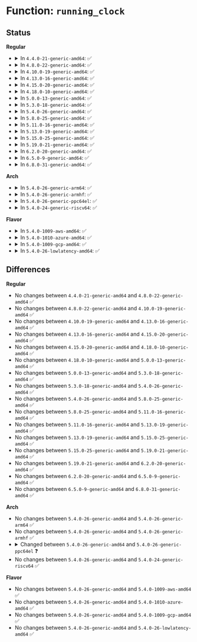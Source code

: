 # Function: <code>running_clock</code>

## Status
<b>Regular</b>
<ul>
<li>
<details>
<summary>In <code>4.4.0-21-generic-amd64</code>: ✅</summary>

```c
u64 running_clock()
```

```json
{
  "name": "running_clock",
  "collision_type": "Unique Global",
  "inline_type": "No",
  "funcs": [
    {
      "addr": 18446744071579571504,
      "name": "running_clock",
      "external": true,
      "loc": "kernel/sched/clock.c:432",
      "file": "kernel/sched/clock.c",
      "inline": "seen, unknown",
      "caller_inline": [],
      "caller_func": [
        "kernel/watchdog.c:watchdog",
        "kernel/watchdog.c:watchdog_timer_fn",
        "kernel/watchdog.c:watchdog_timer_fn",
        "kernel/watchdog.c:watchdog_timer_fn",
        "kernel/watchdog.c:watchdog_enable"
      ]
    }
  ],
  "symbols": [
    {
      "addr": 18446744071579571504,
      "name": "running_clock",
      "section": ".text",
      "bind": "STB_WEAK",
      "size": 11
    }
  ]
}
```
</details>
</li>
<li>
<details>
<summary>In <code>4.8.0-22-generic-amd64</code>: ✅</summary>

```c
u64 running_clock()
```

```json
{
  "name": "running_clock",
  "collision_type": "Unique Global",
  "inline_type": "No",
  "funcs": [
    {
      "addr": 18446744071579582384,
      "name": "running_clock",
      "external": true,
      "loc": "kernel/sched/clock.c:391",
      "file": "kernel/sched/clock.c",
      "inline": "seen, unknown",
      "caller_inline": [],
      "caller_func": [
        "kernel/watchdog.c:watchdog",
        "kernel/watchdog.c:watchdog_enable",
        "kernel/watchdog.c:watchdog_timer_fn",
        "kernel/watchdog.c:watchdog_timer_fn",
        "kernel/watchdog.c:watchdog_timer_fn"
      ]
    }
  ],
  "symbols": [
    {
      "addr": 18446744071579582384,
      "name": "running_clock",
      "section": ".text",
      "bind": "STB_WEAK",
      "size": 18
    }
  ]
}
```
</details>
</li>
<li>
<details>
<summary>In <code>4.10.0-19-generic-amd64</code>: ✅</summary>

```c
u64 running_clock()
```

```json
{
  "name": "running_clock",
  "collision_type": "Unique Global",
  "inline_type": "No",
  "funcs": [
    {
      "addr": 18446744071579608560,
      "name": "running_clock",
      "external": true,
      "loc": "kernel/sched/clock.c:391",
      "file": "kernel/sched/clock.c",
      "inline": "seen, unknown",
      "caller_inline": [],
      "caller_func": [
        "kernel/watchdog.c:watchdog",
        "kernel/watchdog.c:watchdog_enable",
        "kernel/watchdog.c:watchdog_timer_fn",
        "kernel/watchdog.c:watchdog_timer_fn",
        "kernel/watchdog.c:watchdog_timer_fn"
      ]
    }
  ],
  "symbols": [
    {
      "addr": 18446744071579608560,
      "name": "running_clock",
      "section": ".text",
      "bind": "STB_WEAK",
      "size": 18
    }
  ]
}
```
</details>
</li>
<li>
<details>
<summary>In <code>4.13.0-16-generic-amd64</code>: ✅</summary>

```c
u64 running_clock()
```

```json
{
  "name": "running_clock",
  "collision_type": "Unique Global",
  "inline_type": "No",
  "funcs": [
    {
      "addr": 18446744071579586160,
      "name": "running_clock",
      "external": true,
      "loc": "kernel/sched/clock.c:467",
      "file": "kernel/sched/clock.c",
      "inline": "seen, unknown",
      "caller_inline": [],
      "caller_func": [
        "kernel/watchdog.c:watchdog",
        "kernel/watchdog.c:watchdog_enable",
        "kernel/watchdog.c:watchdog_timer_fn",
        "kernel/watchdog.c:watchdog_timer_fn",
        "kernel/watchdog.c:watchdog_timer_fn"
      ]
    }
  ],
  "symbols": [
    {
      "addr": 18446744071579586160,
      "name": "running_clock",
      "section": ".text",
      "bind": "STB_WEAK",
      "size": 18
    }
  ]
}
```
</details>
</li>
<li>
<details>
<summary>In <code>4.15.0-20-generic-amd64</code>: ✅</summary>

```c
u64 running_clock()
```

```json
{
  "name": "running_clock",
  "collision_type": "Unique Global",
  "inline_type": "No",
  "funcs": [
    {
      "addr": 18446744071579615584,
      "name": "running_clock",
      "external": true,
      "loc": "kernel/sched/clock.c:467",
      "file": "kernel/sched/clock.c",
      "inline": "seen, unknown",
      "caller_inline": [],
      "caller_func": [
        "kernel/watchdog.c:watchdog",
        "kernel/watchdog.c:watchdog_enable",
        "kernel/watchdog.c:watchdog_timer_fn",
        "kernel/watchdog.c:watchdog_timer_fn",
        "kernel/watchdog.c:watchdog_timer_fn"
      ]
    }
  ],
  "symbols": [
    {
      "addr": 18446744071579615584,
      "name": "running_clock",
      "section": ".text",
      "bind": "STB_WEAK",
      "size": 18
    }
  ]
}
```
</details>
</li>
<li>
<details>
<summary>In <code>4.18.0-10-generic-amd64</code>: ✅</summary>

```c
u64 running_clock()
```

```json
{
  "name": "running_clock",
  "collision_type": "Unique Global",
  "inline_type": "No",
  "funcs": [
    {
      "addr": 18446744071579645936,
      "name": "running_clock",
      "external": true,
      "loc": "kernel/sched/clock.c:455",
      "file": "kernel/sched/clock.c",
      "inline": "seen, unknown",
      "caller_inline": [],
      "caller_func": [
        "kernel/watchdog.c:watchdog",
        "kernel/watchdog.c:watchdog_enable",
        "kernel/watchdog.c:watchdog_timer_fn",
        "kernel/watchdog.c:watchdog_timer_fn",
        "kernel/watchdog.c:watchdog_timer_fn"
      ]
    }
  ],
  "symbols": [
    {
      "addr": 18446744071579645936,
      "name": "running_clock",
      "section": ".text",
      "bind": "STB_WEAK",
      "size": 18
    }
  ]
}
```
</details>
</li>
<li>
<details>
<summary>In <code>5.0.0-13-generic-amd64</code>: ✅</summary>

```c
u64 running_clock()
```

```json
{
  "name": "running_clock",
  "collision_type": "Unique Global",
  "inline_type": "No",
  "funcs": [
    {
      "addr": 18446744071579683504,
      "name": "running_clock",
      "external": true,
      "loc": "kernel/sched/clock.c:478",
      "file": "kernel/sched/clock.c",
      "inline": "seen, unknown",
      "caller_inline": [],
      "caller_func": [
        "kernel/watchdog.c:watchdog_enable",
        "kernel/watchdog.c:watchdog_timer_fn",
        "kernel/watchdog.c:watchdog_timer_fn",
        "kernel/watchdog.c:watchdog_timer_fn",
        "kernel/watchdog.c:softlockup_fn"
      ]
    }
  ],
  "symbols": [
    {
      "addr": 18446744071579683504,
      "name": "running_clock",
      "section": ".text",
      "bind": "STB_WEAK",
      "size": 18
    }
  ]
}
```
</details>
</li>
<li>
<details>
<summary>In <code>5.3.0-18-generic-amd64</code>: ✅</summary>

```c
u64 running_clock()
```

```json
{
  "name": "running_clock",
  "collision_type": "Unique Global",
  "inline_type": "No",
  "funcs": [
    {
      "addr": 18446744071579717280,
      "name": "running_clock",
      "external": true,
      "loc": "kernel/sched/clock.c:479",
      "file": "kernel/sched/clock.c",
      "inline": "seen, unknown",
      "caller_inline": [],
      "caller_func": [
        "kernel/watchdog.c:watchdog_enable",
        "kernel/watchdog.c:watchdog_timer_fn",
        "kernel/watchdog.c:watchdog_timer_fn",
        "kernel/watchdog.c:watchdog_timer_fn",
        "kernel/watchdog.c:softlockup_fn"
      ]
    }
  ],
  "symbols": [
    {
      "addr": 18446744071579717280,
      "name": "running_clock",
      "section": ".text",
      "bind": "STB_WEAK",
      "size": 18
    }
  ]
}
```
</details>
</li>
<li>
<details>
<summary>In <code>5.4.0-26-generic-amd64</code>: ✅</summary>

```c
u64 running_clock()
```

```json
{
  "name": "running_clock",
  "collision_type": "Unique Global",
  "inline_type": "No",
  "funcs": [
    {
      "addr": 18446744071579759712,
      "name": "running_clock",
      "external": true,
      "loc": "kernel/sched/clock.c:479",
      "file": "kernel/sched/clock.c",
      "inline": "seen, unknown",
      "caller_inline": [],
      "caller_func": [
        "kernel/watchdog.c:watchdog_enable",
        "kernel/watchdog.c:watchdog_timer_fn",
        "kernel/watchdog.c:watchdog_timer_fn",
        "kernel/watchdog.c:watchdog_timer_fn",
        "kernel/watchdog.c:softlockup_fn"
      ]
    }
  ],
  "symbols": [
    {
      "addr": 18446744071579759712,
      "name": "running_clock",
      "section": ".text",
      "bind": "STB_WEAK",
      "size": 18
    }
  ]
}
```
</details>
</li>
<li>
<details>
<summary>In <code>5.8.0-25-generic-amd64</code>: ✅</summary>

```c
u64 running_clock()
```

```json
{
  "name": "running_clock",
  "collision_type": "Unique Global",
  "inline_type": "No",
  "funcs": [
    {
      "addr": 18446744071579793328,
      "name": "running_clock",
      "external": true,
      "loc": "kernel/sched/clock.c:479",
      "file": "kernel/sched/clock.c",
      "inline": "seen, unknown",
      "caller_inline": [],
      "caller_func": [
        "kernel/watchdog.c:watchdog_enable",
        "kernel/watchdog.c:watchdog_timer_fn",
        "kernel/watchdog.c:watchdog_timer_fn",
        "kernel/watchdog.c:softlockup_fn"
      ]
    }
  ],
  "symbols": [
    {
      "addr": 18446744071579793328,
      "name": "running_clock",
      "section": ".text",
      "bind": "STB_WEAK",
      "size": 18
    }
  ]
}
```
</details>
</li>
<li>
<details>
<summary>In <code>5.11.0-16-generic-amd64</code>: ✅</summary>

```c
u64 running_clock()
```

```json
{
  "name": "running_clock",
  "collision_type": "Unique Global",
  "inline_type": "No",
  "funcs": [
    {
      "addr": 18446744071579784176,
      "name": "running_clock",
      "external": true,
      "loc": "kernel/sched/clock.c:479",
      "file": "kernel/sched/clock.c",
      "inline": "seen, unknown",
      "caller_inline": [],
      "caller_func": [
        "kernel/watchdog.c:watchdog_enable",
        "kernel/watchdog.c:watchdog_timer_fn",
        "kernel/watchdog.c:watchdog_timer_fn",
        "kernel/watchdog.c:softlockup_fn"
      ]
    }
  ],
  "symbols": [
    {
      "addr": 18446744071579784176,
      "name": "running_clock",
      "section": ".text",
      "bind": "STB_WEAK",
      "size": 18
    }
  ]
}
```
</details>
</li>
<li>
<details>
<summary>In <code>5.13.0-19-generic-amd64</code>: ✅</summary>

```c
u64 running_clock()
```

```json
{
  "name": "running_clock",
  "collision_type": "Unique Global",
  "inline_type": "No",
  "funcs": [
    {
      "addr": 18446744071579792288,
      "name": "running_clock",
      "external": true,
      "loc": "kernel/sched/clock.c:479",
      "file": "kernel/sched/clock.c",
      "inline": "seen, unknown",
      "caller_inline": [],
      "caller_func": [
        "kernel/watchdog.c:watchdog_enable",
        "kernel/watchdog.c:watchdog_enable",
        "kernel/watchdog.c:watchdog_timer_fn",
        "kernel/watchdog.c:watchdog_timer_fn",
        "kernel/watchdog.c:watchdog_timer_fn",
        "kernel/watchdog.c:softlockup_fn",
        "kernel/watchdog.c:softlockup_fn"
      ]
    }
  ],
  "symbols": [
    {
      "addr": 18446744071579792288,
      "name": "running_clock",
      "section": ".text",
      "bind": "STB_WEAK",
      "size": 18
    }
  ]
}
```
</details>
</li>
<li>
<details>
<summary>In <code>5.15.0-25-generic-amd64</code>: ✅</summary>

```c
u64 running_clock()
```

```json
{
  "name": "running_clock",
  "collision_type": "Unique Global",
  "inline_type": "No",
  "funcs": [
    {
      "addr": 18446744071579888048,
      "name": "running_clock",
      "external": true,
      "loc": "kernel/sched/clock.c:479",
      "file": "kernel/sched/clock.c",
      "inline": "seen, unknown",
      "caller_inline": [],
      "caller_func": [
        "kernel/watchdog.c:watchdog_enable",
        "kernel/watchdog.c:watchdog_enable",
        "kernel/watchdog.c:watchdog_timer_fn",
        "kernel/watchdog.c:watchdog_timer_fn",
        "kernel/watchdog.c:watchdog_timer_fn",
        "kernel/watchdog.c:softlockup_fn",
        "kernel/watchdog.c:softlockup_fn"
      ]
    }
  ],
  "symbols": [
    {
      "addr": 18446744071579888048,
      "name": "running_clock",
      "section": ".text",
      "bind": "STB_WEAK",
      "size": 18
    }
  ]
}
```
</details>
</li>
<li>
<details>
<summary>In <code>5.19.0-21-generic-amd64</code>: ✅</summary>

```c
u64 running_clock()
```

```json
{
  "name": "running_clock",
  "collision_type": "Unique Global",
  "inline_type": "No",
  "funcs": [
    {
      "addr": 18446744071580177504,
      "name": "running_clock",
      "external": true,
      "loc": "kernel/sched/clock.c:477",
      "file": "kernel/sched/build_utility.c",
      "inline": "seen, unknown",
      "caller_inline": [],
      "caller_func": [
        "kernel/watchdog.c:watchdog_enable",
        "kernel/watchdog.c:watchdog_enable",
        "kernel/watchdog.c:watchdog_timer_fn",
        "kernel/watchdog.c:watchdog_timer_fn",
        "kernel/watchdog.c:watchdog_timer_fn",
        "kernel/watchdog.c:softlockup_fn",
        "kernel/watchdog.c:softlockup_fn"
      ]
    }
  ],
  "symbols": [
    {
      "addr": 18446744071580177504,
      "name": "running_clock",
      "section": ".text",
      "bind": "STB_WEAK",
      "size": 24
    }
  ]
}
```
</details>
</li>
<li>
<details>
<summary>In <code>6.2.0-20-generic-amd64</code>: ✅</summary>

```c
u64 running_clock()
```

```json
{
  "name": "running_clock",
  "collision_type": "Unique Global",
  "inline_type": "No",
  "funcs": [
    {
      "addr": 18446744071580362144,
      "name": "running_clock",
      "external": true,
      "loc": "kernel/sched/clock.c:477",
      "file": "kernel/sched/build_utility.c",
      "inline": "seen, unknown",
      "caller_inline": [],
      "caller_func": [
        "kernel/watchdog.c:watchdog_enable",
        "kernel/watchdog.c:watchdog_enable",
        "kernel/watchdog.c:watchdog_timer_fn",
        "kernel/watchdog.c:watchdog_timer_fn",
        "kernel/watchdog.c:watchdog_timer_fn",
        "kernel/watchdog.c:softlockup_fn",
        "kernel/watchdog.c:softlockup_fn"
      ]
    }
  ],
  "symbols": [
    {
      "addr": 18446744071580362144,
      "name": "running_clock",
      "section": ".text",
      "bind": "STB_WEAK",
      "size": 24
    }
  ]
}
```
</details>
</li>
<li>
<details>
<summary>In <code>6.5.0-9-generic-amd64</code>: ✅</summary>

```c
u64 running_clock()
```

```json
{
  "name": "running_clock",
  "collision_type": "Unique Global",
  "inline_type": "No",
  "funcs": [
    {
      "addr": 18446744071580431872,
      "name": "running_clock",
      "external": true,
      "loc": "kernel/sched/clock.c:502",
      "file": "kernel/sched/build_utility.c",
      "inline": "seen, unknown",
      "caller_inline": [],
      "caller_func": [
        "kernel/watchdog.c:watchdog_enable",
        "kernel/watchdog.c:watchdog_enable",
        "kernel/watchdog.c:watchdog_timer_fn",
        "kernel/watchdog.c:watchdog_timer_fn",
        "kernel/watchdog.c:watchdog_timer_fn",
        "kernel/watchdog.c:softlockup_fn",
        "kernel/watchdog.c:softlockup_fn"
      ]
    }
  ],
  "symbols": [
    {
      "addr": 18446744071580431872,
      "name": "running_clock",
      "section": ".text",
      "bind": "STB_WEAK",
      "size": 42
    }
  ]
}
```
</details>
</li>
<li>
<details>
<summary>In <code>6.8.0-31-generic-amd64</code>: ✅</summary>

```c
u64 running_clock()
```

```json
{
  "name": "running_clock",
  "collision_type": "Unique Global",
  "inline_type": "No",
  "funcs": [
    {
      "addr": 18446744071580491072,
      "name": "running_clock",
      "external": true,
      "loc": "kernel/sched/clock.c:502",
      "file": "kernel/sched/build_utility.c",
      "inline": "seen, unknown",
      "caller_inline": [],
      "caller_func": [
        "kernel/watchdog.c:watchdog_enable",
        "kernel/watchdog.c:watchdog_enable",
        "kernel/watchdog.c:watchdog_timer_fn",
        "kernel/watchdog.c:watchdog_timer_fn",
        "kernel/watchdog.c:watchdog_timer_fn",
        "kernel/watchdog.c:softlockup_fn",
        "kernel/watchdog.c:softlockup_fn"
      ]
    }
  ],
  "symbols": [
    {
      "addr": 18446744071580491072,
      "name": "running_clock",
      "section": ".text",
      "bind": "STB_WEAK",
      "size": 42
    }
  ]
}
```
</details>
</li>
</ul>
<b>Arch</b>
<ul>
<li>
<details>
<summary>In <code>5.4.0-26-generic-arm64</code>: ✅</summary>

```c
u64 running_clock()
```

```json
{
  "name": "running_clock",
  "collision_type": "Unique Global",
  "inline_type": "No",
  "funcs": [
    {
      "addr": 18446603336490937608,
      "name": "running_clock",
      "external": true,
      "loc": "kernel/sched/clock.c:479",
      "file": "kernel/sched/clock.c",
      "inline": "seen, unknown",
      "caller_inline": [],
      "caller_func": [
        "kernel/watchdog.c:watchdog_timer_fn",
        "kernel/watchdog.c:__touch_watchdog"
      ]
    }
  ],
  "symbols": [
    {
      "addr": 18446603336490937608,
      "name": "running_clock",
      "section": ".text",
      "bind": "STB_WEAK",
      "size": 20
    }
  ]
}
```
</details>
</li>
<li>
<details>
<summary>In <code>5.4.0-26-generic-armhf</code>: ✅</summary>

```c
u64 running_clock()
```

```json
{
  "name": "running_clock",
  "collision_type": "Unique Global",
  "inline_type": "No",
  "funcs": [
    {
      "addr": 3224955908,
      "name": "running_clock",
      "external": true,
      "loc": "kernel/sched/clock.c:479",
      "file": "kernel/sched/clock.c",
      "inline": "seen, unknown",
      "caller_inline": [],
      "caller_func": [
        "kernel/watchdog.c:watchdog_timer_fn",
        "kernel/watchdog.c:__touch_watchdog"
      ]
    }
  ],
  "symbols": [
    {
      "addr": 3224955908,
      "name": "running_clock",
      "section": ".text",
      "bind": "STB_WEAK",
      "size": 20
    }
  ]
}
```
</details>
</li>
<li>
<details>
<summary>In <code>5.4.0-26-generic-ppc64el</code>: ✅</summary>

```c
long long unsigned int running_clock()
```

```json
{
  "name": "running_clock",
  "collision_type": "Unique Global",
  "inline_type": "No",
  "funcs": [
    {
      "addr": 13835058055282343456,
      "name": "running_clock",
      "external": true,
      "loc": "arch/powerpc/kernel/time.c:737",
      "file": "arch/powerpc/kernel/time.c",
      "inline": "seen, unknown",
      "caller_inline": [],
      "caller_func": [
        "kernel/watchdog.c:watchdog_enable",
        "kernel/watchdog.c:watchdog_timer_fn",
        "kernel/watchdog.c:watchdog_timer_fn",
        "kernel/watchdog.c:watchdog_timer_fn",
        "kernel/watchdog.c:softlockup_fn"
      ]
    }
  ],
  "symbols": [
    {
      "addr": 13835058055282343456,
      "name": "running_clock",
      "section": ".text",
      "bind": "STB_GLOBAL",
      "size": 220
    }
  ]
}
```
</details>
</li>
<li>
<details>
<summary>In <code>5.4.0-24-generic-riscv64</code>: ✅</summary>

```c
u64 running_clock()
```

```json
{
  "name": "running_clock",
  "collision_type": "Unique Global",
  "inline_type": "No",
  "funcs": [
    {
      "addr": 18446743936271570188,
      "name": "running_clock",
      "external": true,
      "loc": "kernel/sched/clock.c:479",
      "file": "kernel/sched/clock.c",
      "inline": "seen, unknown",
      "caller_inline": [],
      "caller_func": [
        "kernel/watchdog.c:watchdog_timer_fn",
        "kernel/watchdog.c:__touch_watchdog"
      ]
    }
  ],
  "symbols": [
    {
      "addr": 18446743936271570188,
      "name": "running_clock",
      "section": ".text",
      "bind": "STB_WEAK",
      "size": 24
    }
  ]
}
```
</details>
</li>
</ul>
<b>Flavor</b>
<ul>
<li>
<details>
<summary>In <code>5.4.0-1009-aws-amd64</code>: ✅</summary>

```c
u64 running_clock()
```

```json
{
  "name": "running_clock",
  "collision_type": "Unique Global",
  "inline_type": "No",
  "funcs": [
    {
      "addr": 18446744071579735632,
      "name": "running_clock",
      "external": true,
      "loc": "kernel/sched/clock.c:479",
      "file": "kernel/sched/clock.c",
      "inline": "seen, unknown",
      "caller_inline": [],
      "caller_func": [
        "kernel/watchdog.c:watchdog_enable",
        "kernel/watchdog.c:watchdog_timer_fn",
        "kernel/watchdog.c:watchdog_timer_fn",
        "kernel/watchdog.c:watchdog_timer_fn",
        "kernel/watchdog.c:softlockup_fn"
      ]
    }
  ],
  "symbols": [
    {
      "addr": 18446744071579735632,
      "name": "running_clock",
      "section": ".text",
      "bind": "STB_WEAK",
      "size": 18
    }
  ]
}
```
</details>
</li>
<li>
<details>
<summary>In <code>5.4.0-1010-azure-amd64</code>: ✅</summary>

```c
u64 running_clock()
```

```json
{
  "name": "running_clock",
  "collision_type": "Unique Global",
  "inline_type": "No",
  "funcs": [
    {
      "addr": 18446744071579664432,
      "name": "running_clock",
      "external": true,
      "loc": "kernel/sched/clock.c:479",
      "file": "kernel/sched/clock.c",
      "inline": "seen, unknown",
      "caller_inline": [],
      "caller_func": [
        "kernel/watchdog.c:watchdog_enable",
        "kernel/watchdog.c:watchdog_timer_fn",
        "kernel/watchdog.c:watchdog_timer_fn",
        "kernel/watchdog.c:watchdog_timer_fn",
        "kernel/watchdog.c:softlockup_fn"
      ]
    }
  ],
  "symbols": [
    {
      "addr": 18446744071579664432,
      "name": "running_clock",
      "section": ".text",
      "bind": "STB_WEAK",
      "size": 18
    }
  ]
}
```
</details>
</li>
<li>
<details>
<summary>In <code>5.4.0-1009-gcp-amd64</code>: ✅</summary>

```c
u64 running_clock()
```

```json
{
  "name": "running_clock",
  "collision_type": "Unique Global",
  "inline_type": "No",
  "funcs": [
    {
      "addr": 18446744071579720080,
      "name": "running_clock",
      "external": true,
      "loc": "kernel/sched/clock.c:479",
      "file": "kernel/sched/clock.c",
      "inline": "seen, unknown",
      "caller_inline": [],
      "caller_func": [
        "kernel/watchdog.c:watchdog_enable",
        "kernel/watchdog.c:watchdog_timer_fn",
        "kernel/watchdog.c:watchdog_timer_fn",
        "kernel/watchdog.c:watchdog_timer_fn",
        "kernel/watchdog.c:softlockup_fn"
      ]
    }
  ],
  "symbols": [
    {
      "addr": 18446744071579720080,
      "name": "running_clock",
      "section": ".text",
      "bind": "STB_WEAK",
      "size": 18
    }
  ]
}
```
</details>
</li>
<li>
<details>
<summary>In <code>5.4.0-26-lowlatency-amd64</code>: ✅</summary>

```c
u64 running_clock()
```

```json
{
  "name": "running_clock",
  "collision_type": "Unique Global",
  "inline_type": "No",
  "funcs": [
    {
      "addr": 18446744071579767424,
      "name": "running_clock",
      "external": true,
      "loc": "kernel/sched/clock.c:479",
      "file": "kernel/sched/clock.c",
      "inline": "seen, unknown",
      "caller_inline": [],
      "caller_func": [
        "kernel/watchdog.c:watchdog_enable",
        "kernel/watchdog.c:watchdog_timer_fn",
        "kernel/watchdog.c:watchdog_timer_fn",
        "kernel/watchdog.c:watchdog_timer_fn",
        "kernel/watchdog.c:softlockup_fn"
      ]
    }
  ],
  "symbols": [
    {
      "addr": 18446744071579767424,
      "name": "running_clock",
      "section": ".text",
      "bind": "STB_WEAK",
      "size": 18
    }
  ]
}
```
</details>
</li>
</ul>

## Differences
<b>Regular</b>
<ul>
<li>
No changes between <code>4.4.0-21-generic-amd64</code> and <code>4.8.0-22-generic-amd64</code> ✅
</li>
<li>
No changes between <code>4.8.0-22-generic-amd64</code> and <code>4.10.0-19-generic-amd64</code> ✅
</li>
<li>
No changes between <code>4.10.0-19-generic-amd64</code> and <code>4.13.0-16-generic-amd64</code> ✅
</li>
<li>
No changes between <code>4.13.0-16-generic-amd64</code> and <code>4.15.0-20-generic-amd64</code> ✅
</li>
<li>
No changes between <code>4.15.0-20-generic-amd64</code> and <code>4.18.0-10-generic-amd64</code> ✅
</li>
<li>
No changes between <code>4.18.0-10-generic-amd64</code> and <code>5.0.0-13-generic-amd64</code> ✅
</li>
<li>
No changes between <code>5.0.0-13-generic-amd64</code> and <code>5.3.0-18-generic-amd64</code> ✅
</li>
<li>
No changes between <code>5.3.0-18-generic-amd64</code> and <code>5.4.0-26-generic-amd64</code> ✅
</li>
<li>
No changes between <code>5.4.0-26-generic-amd64</code> and <code>5.8.0-25-generic-amd64</code> ✅
</li>
<li>
No changes between <code>5.8.0-25-generic-amd64</code> and <code>5.11.0-16-generic-amd64</code> ✅
</li>
<li>
No changes between <code>5.11.0-16-generic-amd64</code> and <code>5.13.0-19-generic-amd64</code> ✅
</li>
<li>
No changes between <code>5.13.0-19-generic-amd64</code> and <code>5.15.0-25-generic-amd64</code> ✅
</li>
<li>
No changes between <code>5.15.0-25-generic-amd64</code> and <code>5.19.0-21-generic-amd64</code> ✅
</li>
<li>
No changes between <code>5.19.0-21-generic-amd64</code> and <code>6.2.0-20-generic-amd64</code> ✅
</li>
<li>
No changes between <code>6.2.0-20-generic-amd64</code> and <code>6.5.0-9-generic-amd64</code> ✅
</li>
<li>
No changes between <code>6.5.0-9-generic-amd64</code> and <code>6.8.0-31-generic-amd64</code> ✅
</li>
</ul>
<b>Arch</b>
<ul>
<li>
No changes between <code>5.4.0-26-generic-amd64</code> and <code>5.4.0-26-generic-arm64</code> ✅
</li>
<li>
No changes between <code>5.4.0-26-generic-amd64</code> and <code>5.4.0-26-generic-armhf</code> ✅
</li>
<li>
<details>
<summary>Changed between <code>5.4.0-26-generic-amd64</code> and <code>5.4.0-26-generic-ppc64el</code> ❓</summary>
<ul>
<li>
<b>Return type changed. </b>
<code>u64</code> ➡️ <code>long long unsigned int</code>
</li>
</ul>
</details>
</li>
<li>
No changes between <code>5.4.0-26-generic-amd64</code> and <code>5.4.0-24-generic-riscv64</code> ✅
</li>
</ul>
<b>Flavor</b>
<ul>
<li>
No changes between <code>5.4.0-26-generic-amd64</code> and <code>5.4.0-1009-aws-amd64</code> ✅
</li>
<li>
No changes between <code>5.4.0-26-generic-amd64</code> and <code>5.4.0-1010-azure-amd64</code> ✅
</li>
<li>
No changes between <code>5.4.0-26-generic-amd64</code> and <code>5.4.0-1009-gcp-amd64</code> ✅
</li>
<li>
No changes between <code>5.4.0-26-generic-amd64</code> and <code>5.4.0-26-lowlatency-amd64</code> ✅
</li>
</ul>
